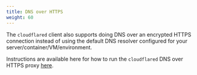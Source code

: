 ```yaml
---
title: DNS over HTTPS
weight: 60
---
```


The `cloudflared` client also supports doing DNS over an encrypted HTTPS connection instead of using the default DNS resolver configured for your server/container/VM/environment.

Instructions are available here for how to run the `cloudflared` DNS over HTTPS proxy [here](https://developers.cloudflare.com/1.1.1.1/dns-over-https/cloudflared-proxy/).
